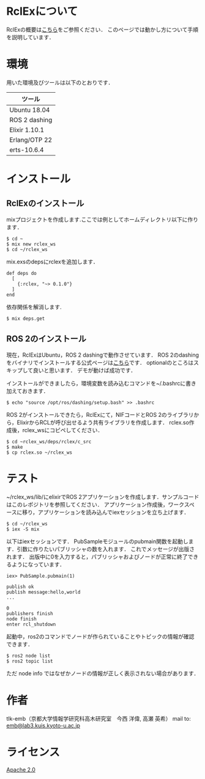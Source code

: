 
# RclExについて
RclExの概要は[こちら](https://github.com/tlk-emb/rclex)をご参照ください．
このページでは動かし方について手順を説明しています．
 

# 環境
 
用いた環境及びツールは以下のとおりです．

| ツール |
| ---- |
|  Ubuntu 18.04  |
|  ROS 2 dashing |
|  Elixir 1.10.1 |
| Erlang/OTP 22  |
| erts-10.6.4    | 

 
# インストール

## RclExのインストール
mixプロジェクトを作成します.ここでは例としてホームディレクトリ以下に作ります．
```
$ cd ~
$ mix new rclex_ws
$ cd ~/rclex_ws
```
mix.exsのdepsにrclexを追加します．
```
def deps do
  [
    {:rclex, "~> 0.1.0"}
  ]
end
```
依存関係を解消します.
```
$ mix deps.get
```

## ROS 2のインストール
現在，RclExはUbuntu，ROS 2 dashingで動作させています．
ROS 2のdashingをバイナリでインストールする公式ページは[こちら](https://index.ros.org/doc/ros2/Installation/Dashing/Linux-Install-Debians/)です．
optionalのところはスキップして良いと思います．
デモが動けば成功です．

インストールができましたら，環境変数を読み込むコマンドを~/.bashrcに書き加えておきます．
```
$ echo "source /opt/ros/dashing/setup.bash" >> .bashrc
```

ROS 2がインストールできたら，RclExにて，NIFコードとROS 2のライブラリから，ElixirからRCLが呼び出せるよう共有ライブラリを作成します．
rclex.so作成後，rclex_wsにコピペしてください．
```
$ cd ~rclex_ws/deps/rclex/c_src
$ make
$ cp rclex.so ~/rclex_ws 
```


# テスト
 
~/rclex_ws/lib/にelixirでROS 2アプリケーションを作成します．サンプルコードはこのレポジトリを参照してください．
アプリケーション作成後，ワークスペースに移り，アプリケーションを読み込んでiexセッションを立ち上げます．
```
$ cd ~/rclex_ws
$ iex -S mix
```

以下はiexセッションです．
PubSampleモジュールのpubmain関数を起動します．引数に作りたいパブリッシャの数を入れます．
これでメッセージが出版されます．
出版中に0を入力すると，パブリッシャおよびノードが正常に終了できるようになっています．
```
iex> PubSample.pubmain(1)

publish ok
publish message:hello,world
...

0
publishers finish
node finish
enter rcl_shutdown
```
起動中，ros2のコマンドでノードが作られていることやトピックの情報が確認できます．
```
$ ros2 node list
$ ros2 topic list
```
ただ node info ではなぜかノードの情報が正しく表示されない場合があります．


# 作者

tlk-emb（京都大学情報学研究科高木研究室　今西 洋偉, 高瀬 英希）
mail to: emb@lab3.kuis.kyoto-u.ac.jp

# ライセンス
[Apache 2.0](https://www.apache.org)</blockquote>
